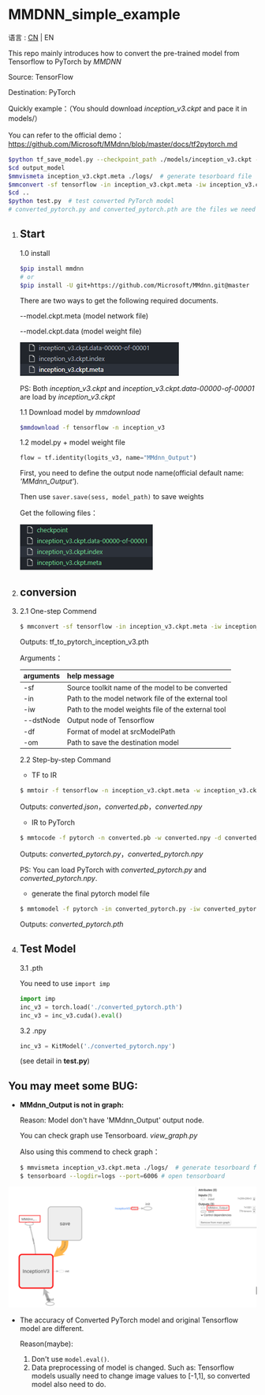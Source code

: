 # MMDNN_simple_example

语言 : [CN](./README.md) | EN

This repo mainly introduces how to convert the pre-trained model from  Tensorflow  to  PyTorch by *<a herf='https://github.com/microsoft/MMdnn'>MMDNN</a>*

Source: TensorFlow

Destination: PyTorch

Quickly example：（You should download *inception_v3.ckpt* and pace it in models/）

You can refer to the official demo：<a herf='https://github.com/Microsoft/MMdnn/blob/master/docs/tf2pytorch.md'>https://github.com/Microsoft/MMdnn/blob/master/docs/tf2pytorch.md</a>

```sh
$python tf_save_model.py --checkpoint_path ./models/inception_v3.ckpt --output_path output_model/inception_v3.ckpt # generate .meta and .data
$cd output_model
$mmvismeta inception_v3.ckpt.meta ./logs/  # generate tesorboard file
$mmconvert -sf tensorflow -in inception_v3.ckpt.meta -iw inception_v3.ckpt --dstNode MMdnn_Output -df pytorch -om converted_pytorch.pth  # one-step converted
$cd ..
$python test.py  # test converted PyTorch model
# converted_pytorch.py and converted_pytorch.pth are the files we need 
```



1. ##  Start

   1.0 install

   ```bash
   $pip install mmdnn
   # or 
   $pip install -U git+https://github.com/Microsoft/MMdnn.git@master
   ```

   There are two ways to get the following required documents.

   --model.ckpt.meta (model network file)

   --model.ckpt.data (model weight file)

   ![image-20210421220158771](./readme_img/image-20210421220158771.png)

   

   PS: Both *inception_v3.ckpt* and *inception_v3.ckpt.data-00000-of-00001* are load by *inception_v3.ckpt*

   

   1.1 Download model by *mmdownload*

   ```bash
   $mmdownload -f tensorflow -n inception_v3
   ```
   1.2 model.py + model weight file

   ```python
   flow = tf.identity(logits_v3, name="MMdnn_Output")  
   ```

   First, you need to define the output node name(official default name: *'MMdnn_Output'*). 

   Then use ```saver.save(sess, model_path)``` to save weights

   Get the following files：

   ![image-20210422090831223](readme_img/image-20210422090831223.png)

2. ##  conversion 

3. 2.1 One-step Commend

   ```bash
   $ mmconvert -sf tensorflow -in inception_v3.ckpt.meta -iw inception_v3.ckpt --dstNode MMdnn_Output -df pytorch -om tf_to_pytorch_inception_v3.pth
   ```

   Outputs: tf_to_pytorch_inception_v3.pth

   Arguments：

   | arguments | help message                                        |
   | --------- | --------------------------------------------------- |
   | -sf       | Source toolkit name of the model to be converted    |
   | -in       | Path to the model network file of the external tool |
   | -iw       | Path to the model weights file of the external tool |
   | --dstNode | Output node of Tensorflow                           |
   | -df       | Format of model at srcModelPath                     |
   | -om       | Path to save the destination model                  |

   

   2.2 Step-by-step Command

   * TF to IR

   ```bash
   $ mmtoir -f tensorflow -n inception_v3.ckpt.meta -w inception_v3.ckpt --dstNode outputs -o converted
   ```

   Outputs: *converted.json*，*converted.pb*，*converted.npy*
   

   * IR to PyTorch

   ```bash
   $ mmtocode -f pytorch -n converted.pb -w converted.npy -d converted_pytorch.py -dw converted_pytorch.npy
   ```

   Outputs: *converted_pytorch.py*，*converted_pytorch.npy*

   PS: You can load PyTorch with *converted_pytorch.py* and *converted_pytorch.npy*.

   * generate the final pytorch model file

   ```bash
   $ mmtomodel -f pytorch -in converted_pytorch.py -iw converted_pytorch.npy -o converted_pytorch.pth
   ```

     Outputs: *converted_pytorch.pth*

4. ## Test Model

   3.1 .pth

   You need to use ```import imp```

   ```python
   import imp
   inc_v3 = torch.load('./converted_pytorch.pth')
   inc_v3 = inc_v3.cuda().eval()
   ```

   3.2 .npy

   ```python
   inc_v3 = KitModel('./converted_pytorch.npy')
   ```

   (see detail in <a herf='./test.py'> **test.py**</a>)

## You may meet some BUG:

* **MMdnn_Output is not in graph:**

  Reason: Model don't have 'MMdnn_Output' output node.

  You can check graph use Tensorboard.  *<a herf='./models/view_graph.py'>view_graph.py</a>*

  Also using this commend to check graph：
  
  ```bash
  $ mmvismeta inception_v3.ckpt.meta ./logs/  # generate tesorboard file
  $ tensorboard --logdir=logs --port=6006 # open tensorboard
  ```

![image-20210422091652201](./readme_img/image-20210422091652201.png)


* The accuracy of Converted PyTorch model and original Tensorflow model are different.

  Reason(maybe): 
  
  1. Don't use ```model.eval()```.
  2. Data preprocessing of model is changed. Such as: Tensorflow models usually need to change image values to [-1,1], so converted model also need to do.
